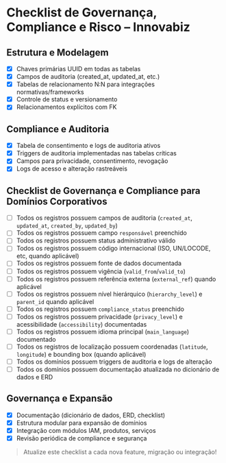 # Checklist de Governança, Compliance e Risco – Innovabiz

## Estrutura e Modelagem
- [x] Chaves primárias UUID em todas as tabelas
- [x] Campos de auditoria (created_at, updated_at, etc.)
- [x] Tabelas de relacionamento N:N para integrações normativas/frameworks
- [x] Controle de status e versionamento
- [x] Relacionamentos explícitos com FK

## Compliance e Auditoria
- [x] Tabela de consentimento e logs de auditoria ativos
- [x] Triggers de auditoria implementadas nas tabelas críticas
- [x] Campos para privacidade, consentimento, revogação
- [x] Logs de acesso e alteração rastreáveis

## Checklist de Governança e Compliance para Domínios Corporativos

- [ ] Todos os registros possuem campos de auditoria (`created_at`, `updated_at`, `created_by`, `updated_by`)
- [ ] Todos os registros possuem campo `responsável` preenchido
- [ ] Todos os registros possuem status administrativo válido
- [ ] Todos os registros possuem código internacional (ISO, UN/LOCODE, etc, quando aplicável)
- [ ] Todos os registros possuem fonte de dados documentada
- [ ] Todos os registros possuem vigência (`valid_from`/`valid_to`)
- [ ] Todos os registros possuem referência externa (`external_ref`) quando aplicável
- [ ] Todos os registros possuem nível hierárquico (`hierarchy_level`) e `parent_id` quando aplicável
- [ ] Todos os registros possuem `compliance_status` preenchido
- [ ] Todos os registros possuem privacidade (`privacy_level`) e acessibilidade (`accessibility`) documentadas
- [ ] Todos os registros possuem idioma principal (`main_language`) documentado
- [ ] Todos os registros de localização possuem coordenadas (`latitude`, `longitude`) e bounding box (quando aplicável)
- [ ] Todos os domínios possuem triggers de auditoria e logs de alteração
- [ ] Todos os domínios possuem documentação atualizada no dicionário de dados e ERD

## Governança e Expansão
- [x] Documentação (dicionário de dados, ERD, checklist)
- [x] Estrutura modular para expansão de domínios
- [x] Integração com módulos IAM, produtos, serviços
- [x] Revisão periódica de compliance e segurança

> Atualize este checklist a cada nova feature, migração ou integração!
